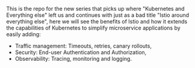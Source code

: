 This is the repo for the new series that picks up where "Kubernetes and Everything else" left us and continues with just as a bad title "Istio around everything else", here we will see the benefits of Istio and how it extends the capabilities of Kubernetes to simplify microservice applications by easily adding:

-	Traffic management: Timeouts, retries, canary rollouts, 
-	Security: End-user Authentication and Authorization,
-	Observability: Tracing, monitoring and logging.

